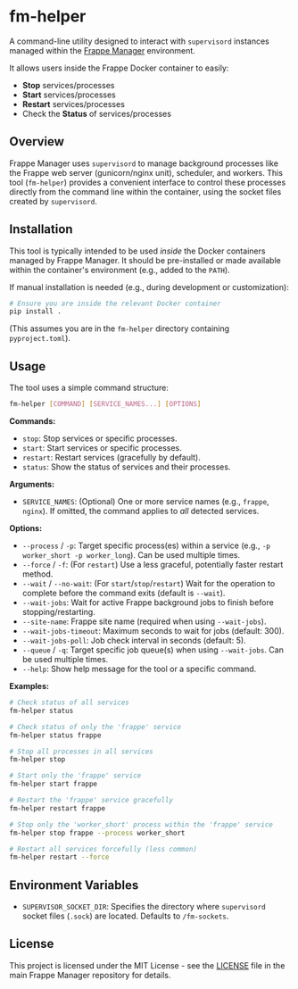 # fm-helper

A command-line utility designed to interact with `supervisord` instances managed within the [Frappe Manager](https://github.com/rtCamp/Frappe-Manager) environment.

It allows users inside the Frappe Docker container to easily:

*   **Stop** services/processes
*   **Start** services/processes
*   **Restart** services/processes
*   Check the **Status** of services/processes

## Overview

Frappe Manager uses `supervisord` to manage background processes like the Frappe web server (gunicorn/nginx unit), scheduler, and workers. This tool (`fm-helper`) provides a convenient interface to control these processes directly from the command line within the container, using the socket files created by `supervisord`.

## Installation

This tool is typically intended to be used *inside* the Docker containers managed by Frappe Manager. It should be pre-installed or made available within the container's environment (e.g., added to the `PATH`).

If manual installation is needed (e.g., during development or customization):

```bash
# Ensure you are inside the relevant Docker container
pip install .
```

(This assumes you are in the `fm-helper` directory containing `pyproject.toml`).

## Usage

The tool uses a simple command structure:

```bash
fm-helper [COMMAND] [SERVICE_NAMES...] [OPTIONS]
```

**Commands:**

*   `stop`: Stop services or specific processes.
*   `start`: Start services or specific processes.
*   `restart`: Restart services (gracefully by default).
*   `status`: Show the status of services and their processes.

**Arguments:**

*   `SERVICE_NAMES`: (Optional) One or more service names (e.g., `frappe`, `nginx`). If omitted, the command applies to *all* detected services.

**Options:**

*   `--process` / `-p`: Target specific process(es) within a service (e.g., `-p worker_short -p worker_long`). Can be used multiple times.
*   `--force` / `-f`: (For `restart`) Use a less graceful, potentially faster restart method.
*   `--wait` / `--no-wait`: (For `start`/`stop`/`restart`) Wait for the operation to complete before the command exits (default is `--wait`).
*   `--wait-jobs`: Wait for active Frappe background jobs to finish before stopping/restarting.
*   `--site-name`: Frappe site name (required when using `--wait-jobs`).
*   `--wait-jobs-timeout`: Maximum seconds to wait for jobs (default: 300).
*   `--wait-jobs-poll`: Job check interval in seconds (default: 5).
*   `--queue` / `-q`: Target specific job queue(s) when using `--wait-jobs`. Can be used multiple times.
*   `--help`: Show help message for the tool or a specific command.

**Examples:**

```bash
# Check status of all services
fm-helper status

# Check status of only the 'frappe' service
fm-helper status frappe

# Stop all processes in all services
fm-helper stop

# Start only the 'frappe' service
fm-helper start frappe

# Restart the 'frappe' service gracefully
fm-helper restart frappe

# Stop only the 'worker_short' process within the 'frappe' service
fm-helper stop frappe --process worker_short

# Restart all services forcefully (less common)
fm-helper restart --force
```

## Environment Variables

*   `SUPERVISOR_SOCKET_DIR`: Specifies the directory where `supervisord` socket files (`.sock`) are located. Defaults to `/fm-sockets`.

## License

This project is licensed under the MIT License - see the [LICENSE](../LICENSE) file in the main Frappe Manager repository for details.
